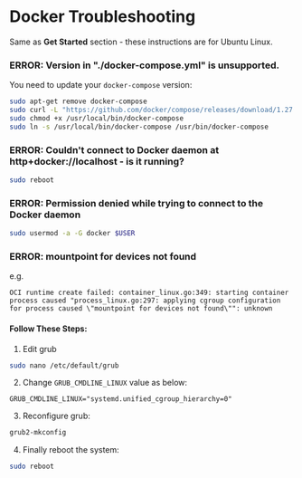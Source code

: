# Docker Troubleshooting
Same as **Get Started** section - these instructions are for Ubuntu Linux.

### ERROR: Version in "./docker-compose.yml" is unsupported.
You need to update your `docker-compose` version:
```sh
sudo apt-get remove docker-compose
sudo curl -L "https://github.com/docker/compose/releases/download/1.27.4/docker-compose-$(uname -s)-$(uname -m)" -o /usr/local/bin/docker-compose
sudo chmod +x /usr/local/bin/docker-compose
sudo ln -s /usr/local/bin/docker-compose /usr/bin/docker-compose
```


### ERROR: Couldn't connect to Docker daemon at http+docker://localhost - is it running?
```sh
sudo reboot
```


### ERROR: Permission denied while trying to connect to the Docker daemon
```sh
sudo usermod -a -G docker $USER
```


### ERROR: mountpoint for devices not found
e.g.
```
OCI runtime create failed: container_linux.go:349: starting container process caused "process_linux.go:297: applying cgroup configuration for process caused \"mountpoint for devices not found\"": unknown
```

#### Follow These Steps:
1. Edit grub
  ```sh
  sudo nano /etc/default/grub
  ```
2. Change `GRUB_CMDLINE_LINUX` value as below:
  ```
  GRUB_CMDLINE_LINUX="systemd.unified_cgroup_hierarchy=0"
  ```
3. Reconfigure grub:
  ```sh
  grub2-mkconfig
  ```
4. Finally reboot the system:
  ```sh
  sudo reboot
  ```
